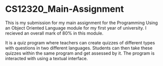 # CS12320_Main-Assignment

This is my submission for my main assignment for the Programming Using an Object Oriented Language module for my first year of university. I recieved an overall mark of 80% in this module. 

It is a quiz program where teachers can create quizzes of different types with questions in two different languages. Students can then take these quizzes within the same program and get assessed by it. The program is interacted with using a textual interface.
